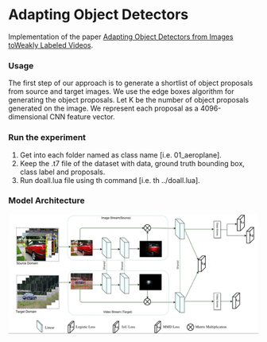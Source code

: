 # Adapting Object Detectors 

Implementation of the paper [Adapting Object Detectors from Images toWeakly Labeled Videos](http://www.cs.umanitoba.ca/~ywang/papers/bmvc17_adapt.pdf). 

### Usage
The first step of our approach is to generate a shortlist of object proposals from source and target images. We use the edge boxes algorithm for generating the object proposals. 
Let K be the number of object proposals generated on the image. We represent each proposal as a 4096-dimensional CNN feature vector. 

### Run the experiment
1. Get into each folder named as class name [i.e. 01_aeroplane].
2. Keep the .t7 file of the dataset with data, ground truth bounding box, class label and proposals.
3. Run doall.lua file using th command [i.e. th ../doall.lua].

### Model Architecture

![model architecture](./net.png)


